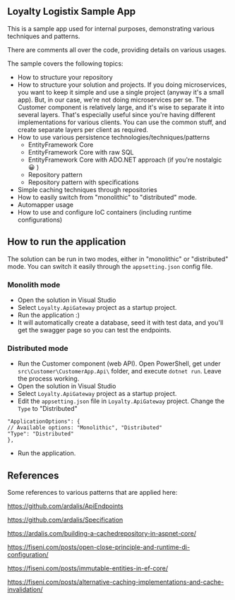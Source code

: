 ## Loyalty Logistix Sample App

This is a sample app used for internal purposes, demonstrating various techniques and patterns.

There are comments all over the code, providing details on various usages.

The sample covers the following topics:
- How to structure your repository
- How to structure your solution and projects. If you doing microservices, you want to keep it simple and use a single project (anyway it's a small app). But, in our case, we're not doing microservices per se. The Customer component is relatively large, and it's wise to separate it into several layers. That's especially useful since you're having different implementations for various clients. You can use the common stuff, and create separate layers per client as required.
- How to use various persistence technologies/techniques/patterns
	- EntityFramework Core
	- EntityFramework Core with raw SQL
	- EntityFramework Core with ADO.NET approach (if you're nostalgic :grinning: )
	- Repository pattern
	- Repository pattern with specifications
- Simple caching techniques through repositories
- How to easily switch from "monolithic" to "distributed" mode.
- Automapper usage
- How to use and configure IoC containers (including runtime configurations)

## How to run the application

The solution can be run in two modes, either in "monolithic" or "distributed" mode. You can switch it easily through the `appsetting.json` config file.

### Monolith mode
- Open the solution in Visual Studio
- Select `Loyalty.ApiGateway` project as a startup project.
- Run the application :)
- It will automatically create a database, seed it with test data, and you'll get the swagger page so you can test the endpoints.

### Distributed mode
- Run the Customer component (web API). Open PowerShell, get under `src\Customer\CustomerApp.Api\` folder, and execute `dotnet run`. Leave the process working.
- Open the solution in Visual Studio
- Select `Loyalty.ApiGateway` project as a startup project.
- Edit the `appsetting.json` file in `Loyalty.ApiGateway` project. Change the `Type` to "Distributed"
```
"ApplicationOptions": {
// Available options: "Monolithic", "Distributed"
"Type": "Distributed"
},
```
- Run the application. 

## References

Some references to various patterns that are applied here:

https://github.com/ardalis/ApiEndpoints

https://github.com/ardalis/Specification

https://ardalis.com/building-a-cachedrepository-in-aspnet-core/

https://fiseni.com/posts/open-close-principle-and-runtime-di-configuration/

https://fiseni.com/posts/immutable-entities-in-ef-core/

https://fiseni.com/posts/alternative-caching-implementations-and-cache-invalidation/

